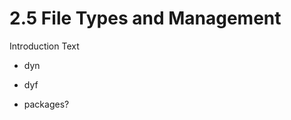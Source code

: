 2.5 File Types and Management
=============================

Introduction Text

-   dyn

-   dyf

-   packages?


